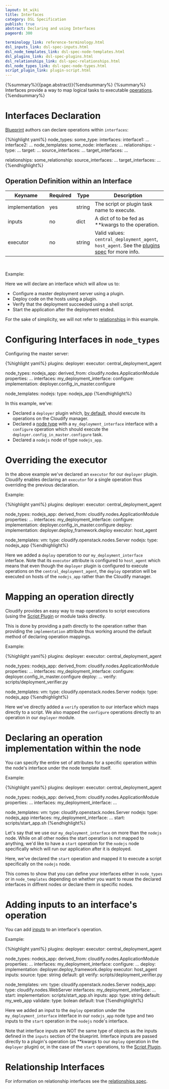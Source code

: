 ```yaml
---
layout: bt_wiki
title: Interfaces
category: DSL Specification
publish: true
abstract: Declaring and using Interfaces
pageord: 300

terminology_link: reference-terminology.html
dsl_inputs_link: dsl-spec-inputs.html
dsl_node_templates_link: dsl-spec-node-templates.html
dsl_plugins_link: dsl-spec-plugins.html
dsl_relationships_link: dsl-spec-relationships.html
dsl_node_types_link: dsl-spec-node-types.html
script_plugin_link: plugin-script.html
---
```

{%summary%}{{page.abstract}}{%endsummary%}
{%summary%}
Interfaces provide a way to map logical tasks to executable [operations]({{page.terminology_link}}#operation).
{%endsummary%}

# Interfaces Declaration

[Blueprint]({{page.terminology_link}}#blueprint) authors can declare operations within `interfaces`:

{%highlight yaml%}
node_types:
  some_type:
      interfaces:
          interface1:
            ...
          interface2:
            ...
node_templates:
   some_node:
      interfaces:
         ...
      relationships:
         - type: ...
           target: ...
           source_interfaces:
             ...
           target_interfaces:
             ...

relationships:
   some_relationship:
       source_interfaces:
         ...
       target_interfaces:
        ...
{%endhighlight%}

## Operation Definition within an Interface

Keyname          | Required | Type        | Description
-----------      | -------- | ----        | -----------
implementation   | yes      | string      | The script or plugin task name to execute.
inputs           | no       | dict        | A dict of to be fed as **kwargs to the operation.
executor         | no       | string      | Valid values: `central_deployment_agent`, `host_agent`. See the [plugins spec]({{page.dsl_plugins_link}}) for more info.

<br>

Example:

Here we will declare an interface which will allow us to:

* Configure a master deployment server using a plugin.
* Deploy code on the hosts using a plugin.
* Verify that the deployment succeeded using a shell script.
* Start the application after the deployment ended.

For the sake of simplicity, we will not refer to [relationships]({{page.dsl_relationships_link}}) in this example.

# Configuring Interfaces in `node_types`

Configuring the master server:

{%highlight yaml%}
plugins:
  deployer:
    executor: central_deployment_agent

node_types:
  nodejs_app:
    derived_from: cloudify.nodes.ApplicationModule
    properties:
      ...
    interfaces:
      my_deployment_interface:
        configure:
          implementation: deployer.config_in_master.configure

node_templates:
  nodejs:
    type: nodejs_app
{%endhighlight%}

In this example, we've:
* Declared a `deployer` plugin which, [by default](#overriding-the-executor), should execute its operations on the Cloudify manager.
* Declared a [node type]({{page.dsl_node_types_link}}) with a `my_deployment_interface` interface with a `configure` operation which should execute the `deployer.config_in_master.configure` task.
* Declared a `nodejs` node of type `nodejs_app`.


# Overriding the executor

In the above example we've declared an `executor` for our `deployer` plugin.
Cloudify enables declaring an `executor` for a single operation thus overriding the previous declaration.

Example:

{%highlight yaml%}
plugins:
  deployer:
    executor: central_deployment_agent

node_types:
  nodejs_app:
    derived_from: cloudify.nodes.ApplicationModule
    properties:
      ...
    interfaces:
      my_deployment_interface:
        configure:
          implementation: deployer.config_in_master.configure
        deploy:
          implementation: deployer.deploy_framework.deploy
          executor: host_agent

node_templates:
  vm:
    type: cloudify.openstack.nodes.Server
  nodejs:
    type: nodejs_app
{%endhighlight%}

Here we added a `deploy` operation to our `my_deployment_interface` interface. Note that its `executor` attribute is configured to `host_agent` which means that even though the `deployer` plugin is configured to execute operations on the `central_deployment_agent`, the `deploy` operation will be executed on hosts of the `nodejs_app` rather than the Cloudify manager.


# Mapping an operation directly

Cloudify provides an easy way to map operations to script executions (using the [Script Plugin]({{page.script_plugin_link}}) or module tasks directly.

This is done by providing a path directly to the operation rather than providing the `implementation` attribute thus working around the default method of declaring operation mappings.

Example:

{%highlight yaml%}
plugins:
  deployer:
    executor: central_deployment_agent

node_types:
  nodejs_app:
    derived_from: cloudify.nodes.ApplicationModule
    properties:
      ...
    interfaces:
      my_deployment_interface:
        configure: deployer.config_in_master.configure
        deploy:
          ...
        verify: scripts/deployment_verifier.py

node_templates:
  vm:
    type: cloudify.openstack.nodes.Server
  nodejs:
    type: nodejs_app
{%endhighlight%}

Here we've directly added a `verify` operation to our interface which maps directly to a script. We also mapped the `configure` operations directly to an operation in our `deployer` module.


# Declaring an operation implementation within the node

You can specify the entire set of attributes for a specific operation within the node's interface under the node template itself.

Example:

{%highlight yaml%}
plugins:
  deployer:
    executor: central_deployment_agent

node_types:
  nodejs_app:
    derived_from: cloudify.nodes.ApplicationModule
    properties:
      ...
    interfaces:
      my_deployment_interface:
        ...

node_templates:
  vm:
    type: cloudify.openstack.nodes.Server
  nodejs:
    type: nodejs_app
    interfaces:
      my_deployment_interface:
        ...
        start: scripts/start_app.sh
{%endhighlight%}

Let's say that we use our `my_deployment_interface` on more than the `nodejs` node. While on all other nodes the start operation is not mapped to anything, we'd like to have a `start` operation for the `nodejs` node specifically which will run our application after it is deployed.

Here, we've declared the `start` operation and mapped it to execute a script specifically on the `nodejs` node.

This comes to show that you can define your interfaces either in `node_types` or in `node_templates` depending on whether you want to reuse the declared interfaces in diffrent nodes or declare them in specific nodes.


# Adding inputs to an interface's operation

You can add [inputs]({{page.dsl_inputs_link}}) to an interface's operation.

Example:

{%highlight yaml%}
plugins:
  deployer:
    executor: central_deployment_agent

node_types:
  nodejs_app:
    derived_from: cloudify.nodes.ApplicationModule
    properties:
      ...
    interfaces:
      my_deployment_interface:
        configure:
          ...
        deploy:
          implementation: deployer.deploy_framework.deploy
          executor: host_agent
          inputs:
            source:
              type: string
              default: git
        verify: scripts/deployment_verifier.py

node_templates:
  vm:
    type: cloudify.openstack.nodes.Server
  nodejs_app:
    type: cloudify.nodes.WebServer
    interfaces:
      my_deployment_interface:
        ...
        start:
          implementation: scripts/start_app.sh
          inputs:
            app:
              type: string
              default: my_web_app
            validate:
              type: bolean
              default: true
{%endhighlight%}

Here we added an input to the `deploy` operation under the `my_deployment_interface` interface in our `nodejs_app` node type and two inputs to the `start` operation in the `nodejs` node's interface.

Note that interface inputs are NOT the same type of objects as the inputs defined in the `inputs` section of the blueprint.
Interface inputs are passed directly to a plugin's operation (as **kwargs to our `deploy` operation in the `deployer` plugin) or, in the case of the `start` operations, to the [Script Plugin]({{page.script_plugin_link}}).

# Relationship Interfaces

For information on relationship interfaces see the [relationships spec]({{page.dsl_relationships_link}}#relationship-interfaces).